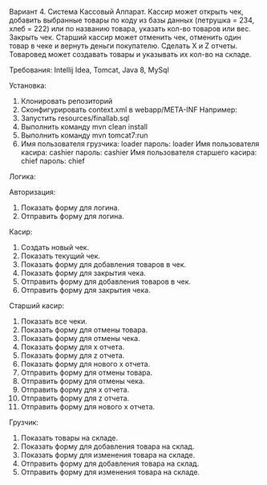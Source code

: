 Вариант 4. Система Кассовый Аппарат. Кассир может открыть чек, добавить
выбранные товары по коду из базы данных (петрушка = 234, хлеб = 222) или
по названию товара, указать кол-во товаров или вес. Закрыть чек. Старший
кассир может отменить чек, отменить один товар в чеке и вернуть деньги
покупателю. Сделать X и Z отчеты. Товаровед может создавать товары и
указывать их кол-во на складе. 

Требования: 
Intellij Idea, Tomcat, Java 8, MySql

Установка: 
1. Клонировать репозиторий
2. Сконфигурировать context.xml в webapp/META-INF Например: <?xml version="1.0" encoding="UTF-8"?><Context><Resource name="jdbc/finallab" auth="Container" type="javax.sql.DataSource" maxActive="100" maxIdle="30" maxWait="10000" driverClassName="com.mysql.cj.jdbc.Driver" url="jdbc:mysql://localhost:3306/finallab?serverTimezone=UTC&amp;useUnicode=true&amp;characterEncoding=UTF-8&amp;autoConnect=true" username="username" password="password"/></Context>
3. Запустить resources/finallab.sql
4. Выполнить команду mvn clean install
5. Выполнить команду mvn tomcat7:run
6. Имя пользователя грузчика: loader пароль: loader
   Имя пользователя касира: cashier пароль: cashier
   Имя пользователя старшего касира: chief пароль: chief

Логика:

Авторизация:
1. Показать форму для логина.
2. Отправить форму для логина.

Касир: 
1. Создать новый чек.
2. Показать текущий чек.
3. Показать форму для добавления товаров в чек.
4. Показать форму для закрытия чека.
5. Отправить форму для добавления товаров в чек. 
6. Отправить форму для закрытия чека.

Старший касир:
1. Показать все чеки.
2. Показать форму для отмены товара.
3. Показать форму для отмены чека.
4. Показать форму для х отчета.
5. Показать форму для z отчета.
6. Показать форму для нового х отчета.
7. Отправить форму для отмены товара.
8. Отправить форму для отмены чека.
9. Отправить форму для х отчета.
10. Отправить форму для z отчета.
11. Отправить форму для нового х отчета.

Грузчик:
1. Показать товары на складе.
2. Показать форму для добавления товара на склад.
3. Показать форму для изменения товара на складе.
4. Отправить форму для добавления товара на склад.
5. Отправить форму для изменения товара на складе.

	

